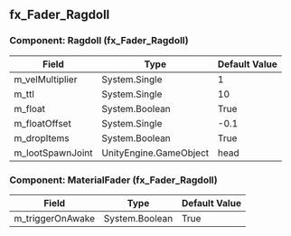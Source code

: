 ## fx_Fader_Ragdoll

### Component: Ragdoll (fx_Fader_Ragdoll)

|Field|Type|Default Value|
|---|---|---|
|m_velMultiplier|System.Single|1|
|m_ttl|System.Single|10|
|m_float|System.Boolean|True|
|m_floatOffset|System.Single|-0.1|
|m_dropItems|System.Boolean|True|
|m_lootSpawnJoint|UnityEngine.GameObject|head|

### Component: MaterialFader (fx_Fader_Ragdoll)

|Field|Type|Default Value|
|---|---|---|
|m_triggerOnAwake|System.Boolean|True|

